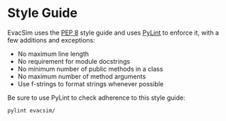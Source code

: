 # Style Guide

EvacSim uses the [PEP 8](https://www.python.org/dev/peps/pep-0008/) style guide
and uses [PyLint](https://pypi.org/project/pylint/) to enforce it, with a few
additions and exceptions:

- No maximum line length
- No requirement for module docstrings
- No minimum number of public methods in a class
- No maximum number of method arguments
- Use f-strings to format strings whenever possible

Be sure to use PyLint to check adherence to this style guide:

```
pylint evacsim/
```

